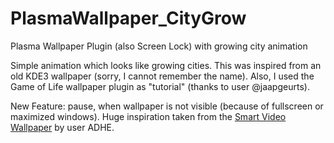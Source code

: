 # PlasmaWallpaper_CityGrow
Plasma Wallpaper Plugin (also Screen Lock) with growing city animation

Simple animation which looks like growing cities. This was inspired from an old KDE3 wallpaper (sorry, I cannot remember the name). Also, I used the Game of Life wallpaper plugin as "tutorial" (thanks to user @jaapgeurts). 

New Feature: pause, when wallpaper is not visible (because of fullscreen or maximized windows). Huge inspiration taken from the [Smart Video Wallpaper](https://store.kde.org/p/1316299) by user ADHE.
